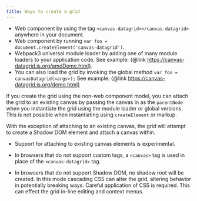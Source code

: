 ```yaml
---
title: Ways to create a grid
---
```


- Web component by using the tag `<canvas-datagrid></canvas-datagrid>` anywhere in your document.
- Web component by running `var foo = document.createElement('canvas-datagrid')`.
- Webpack3 universal module loader by adding one of many module loaders to your application code. See example: {@link https://canvas-datagrid.js.org/amdDemo.html}.
- You can also load the grid by invoking the global method `var foo = canvasDatagrid(<args>);` See example: {@link https://canvas-datagrid.js.org/demo.html}

If you create the grid using the non-web component model, you can attach the grid to an existing canvas by passing the canvas in as the `parentNode` when you instantiate the grid using the module loader or global versions. This is not possible when instantiating using `createElement` or markup.

With the exception of attaching to an existing canvas, the grid will attempt to create a Shadow DOM element and attach a canvas within.

- Support for attaching to existing canvas elements is experimental.

- In browsers that do not support custom tags, a `<canvas>` tag is used in place of the `<canvas-datagrid>` tag.

- In browsers that do not support Shadow DOM, no shadow root will be created. In this mode cascading CSS can alter the grid, altering behavior in potentially breaking ways. Careful application of CSS is required. This can effect the grid in-line editing and context menus.
